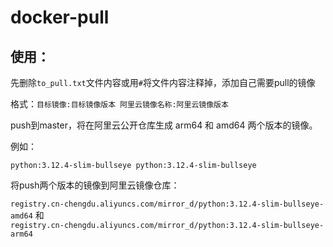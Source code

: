 # docker-pull

## 使用：
先删除`to_pull.txt`文件内容或用`#`将文件内容注释掉，添加自己需要pull的镜像

格式：`目标镜像:目标镜像版本 阿里云镜像名称:阿里云镜像版本`

push到master，将在阿里云公开仓库生成 arm64 和 amd64 两个版本的镜像。

例如：

`python:3.12.4-slim-bullseye python:3.12.4-slim-bullseye`

将push两个版本的镜像到阿里云镜像仓库：

`registry.cn-chengdu.aliyuncs.com/mirror_d/python:3.12.4-slim-bullseye-amd64` 和  
`registry.cn-chengdu.aliyuncs.com/mirror_d/python:3.12.4-slim-bullseye-arm64`
